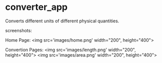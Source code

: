 # converter_app

Converts different units of different physical quantities.

screenshots:

Home Page:
<img src='images/home.png' width="200", height="400">

Convertion Pages:
<img src='images/length.png' width="200", height="400">
<img src='images/area.png' width="200", height="400">
